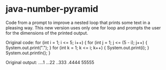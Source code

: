 # java-number-pyramid
Code from a prompt to improve a nested loop that prints some text in a pleasing way.
This new version uses only one for loop and prompts the user for the dimensions of the printed output.

Original code:
for (int i = 1; i <= 5; i++) {
  for (int j = 1; j <= (5 - i); j++) {
    System.out.print(".");
  }
  for (int k = 1; k <= i; k++) {
    System.out.print(i);
  }
  System.out.println();
}

Original output:
....1
...22
..333
.4444
55555
